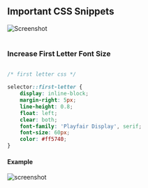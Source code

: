 ## Important CSS Snippets

![Screenshot](https://www.tutorialrepublic.com/lib/images/css-illustration.png)
#

### Increase First Letter Font Size 

```css

/* first letter css */

selector::first-letter {
    display: inline-block;
    margin-right: 5px;
    line-height: 0.8;
    float: left;
    clear: both;
    font-family: 'Playfair Display', serif;
    font-size: 60px;
    color: #ff5740;
}

```
#### Example
![screenshot](https://github.com/shb-services/imortant-scripts-for-web/blob/main/assets/First%20Letter.png)

#
